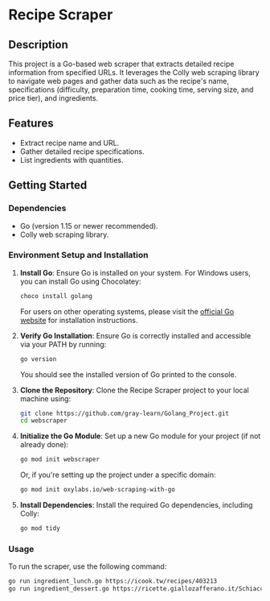 # Recipe Scraper

## Description

This project is a Go-based web scraper that extracts detailed recipe information from specified URLs. It leverages the Colly web scraping library to navigate web pages and gather data such as the recipe's name, specifications (difficulty, preparation time, cooking time, serving size, and price tier), and ingredients.

## Features

- Extract recipe name and URL.
- Gather detailed recipe specifications.
- List ingredients with quantities.

## Getting Started

### Dependencies

- Go (version 1.15 or newer recommended).
- Colly web scraping library.

### Environment Setup and Installation

1. **Install Go**: Ensure Go is installed on your system. For Windows users, you can install Go using Chocolatey:

    ```bash
    choco install golang
    ```

    For users on other operating systems, please visit the [official Go website](https://golang.org/dl/) for installation instructions.

2. **Verify Go Installation**: Ensure Go is correctly installed and accessible via your PATH by running:

    ```bash
    go version
    ```

    You should see the installed version of Go printed to the console.

3. **Clone the Repository**: Clone the Recipe Scraper project to your local machine using:

    ```bash
    git clone https://github.com/gray-learn/Golang_Project.git
    cd webscraper    
    ```

4. **Initialize the Go Module**: Set up a new Go module for your project (if not already done):

    ```bash
    go mod init webscraper
    ```

    Or, if you're setting up the project under a specific domain:

    ```bash
    go mod init oxylabs.io/web-scraping-with-go
    ```

5. **Install Dependencies**: Install the required Go dependencies, including Colly:

    ```bash
    go mod tidy
    ```

### Usage

To run the scraper, use the following command:

```bash
go run ingredient_lunch.go https://icook.tw/recipes/403213
go run ingredient_dessert.go https://ricette.giallozafferano.it/Schiacciata-fiorentina.html